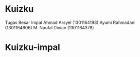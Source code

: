 # Kuizku
Tugas Besar Impal
Ahmad Arsyel (1301164193)
Ayumi Rahmadani (1301164606)
M. Naufal Divian (1301164378)
# Kuizku-impal
